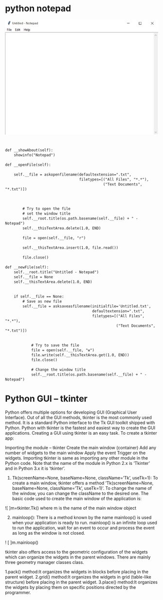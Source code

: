# python notepad
![ ](notepad.jpg)
#
    def __showAbout(self):
        showinfo("Notepad")

    def __openFile(self):

        self.__file = askopenfilename(defaultextension=".txt",
                                      filetypes=[("All Files", "*.*"),
                                                 ("Text Documents", "*.txt")])



            # Try to open the file
            # set the window title
            self.__root.title(os.path.basename(self.__file) + " - Notepad")
            self.__thisTextArea.delete(1.0, END)

            file = open(self.__file, "r")

            self.__thisTextArea.insert(1.0, file.read())

            file.close()

    def __newFile(self):
        self.__root.title("Untitled - Notepad")
        self.__file = None
        self.__thisTextArea.delete(1.0, END)


        if self.__file == None:
            # Save as new file
            self.__file = asksaveasfilename(initialfile='Untitled.txt',
                                            defaultextension=".txt",
                                            filetypes=[("All Files", "*.*"),
                                                       ("Text Documents", "*.txt")])


                # Try to save the file
                file = open(self.__file, "w")
                file.write(self.__thisTextArea.get(1.0, END))
                file.close()

                # Change the window title
                self.__root.title(os.path.basename(self.__file) + " - Notepad")

# Python GUI – tkinter
Python offers multiple options for developing GUI (Graphical User Interface). Out of all the GUI methods, tkinter is the most commonly used method. It is a standard Python interface to the Tk GUI toolkit shipped with Python. Python with tkinter is the fastest and easiest way to create the GUI applications. Creating a GUI using tkinter is an easy task.
To create a tkinter app:

Importing the module – tkinter
Create the main window (container)
Add any number of widgets to the main window
Apply the event Trigger on the widgets.
Importing tkinter is same as importing any other module in the Python code. Note that the name of the module in Python 2.x is ‘Tkinter’ and in Python 3.x it is ‘tkinter’.

 1. Tk(screenName=None,  baseName=None,  className=’Tk’,  useTk=1): To create a main window, tkinter offers a method ‘Tk(screenName=None,  baseName=None,  className=’Tk’,  useTk=1)’. To change the name of the window, you can change the className to the desired one. The basic code used to create the main window of the application is:

![ ]m=tkinter.Tk() where m is the name of the main window object

2. mainloop(): There is a method known by the name mainloop() is used when your application is ready to run. mainloop() is an infinite loop used to run the application, wait for an event to occur and process the event as long as the window is not closed.

! [ ]m.mainloop()

 tkinter also offers access to the geometric configuration of the widgets which can organize the widgets in the parent windows. There are mainly three geometry manager classes class.

 1.pack()
            method:It organizes the widgets in blocks before placing in the parent widget.
 2.grid() 
            method:It organizes the widgets in grid (table-like structure) before placing in the parent widget.
 3.place()
            method:It organizes the widgets by placing them on specific positions directed by the programmer.
